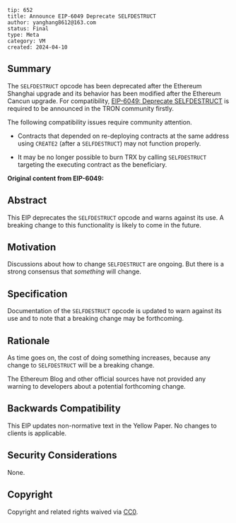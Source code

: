 ```
tip: 652
title: Announce EIP-6049 Deprecate SELFDESTRUCT
author: yanghang8612@163.com
status: Final
type: Meta
category: VM
created: 2024-04-10
```

## Summary
The `SELFDESTRUCT` opcode has been deprecated after the Ethereum Shanghai upgrade and its behavior has been modified after the Ethereum Cancun upgrade. For compatibility, [EIP-6049: Deprecate SELFDESTRUCT](https://eips.ethereum.org/EIPS/eip-6049) is required to be announced in the TRON community firstly.

The following compatibility issues require community attention.

- Contracts that depended on re-deploying contracts at the same address using `CREATE2` (after a `SELFDESTRUCT`) may not function properly.

- It may be no longer possible to burn TRX by calling `SELFDESTRUCT` targeting the executing contract as the beneficiary.

**Original content from EIP-6049:**

## Abstract

This EIP deprecates the `SELFDESTRUCT` opcode and warns against its use. A breaking change to this functionality is likely to come in the future.

## Motivation

Discussions about how to change `SELFDESTRUCT` are ongoing. But there is a strong consensus that *something* will change.

## Specification

Documentation of the `SELFDESTRUCT` opcode is updated to warn against its use and to note that a breaking change may be forthcoming.

## Rationale

As time goes on, the cost of doing something increases, because any change to `SELFDESTRUCT` will be a breaking change.

The Ethereum Blog and other official sources have not provided any warning to developers about a potential forthcoming change.

## Backwards Compatibility

This EIP updates non-normative text in the Yellow Paper. No changes to clients is applicable.

## Security Considerations

None.


## Copyright

Copyright and related rights waived via [CC0](LICENSE.md).
